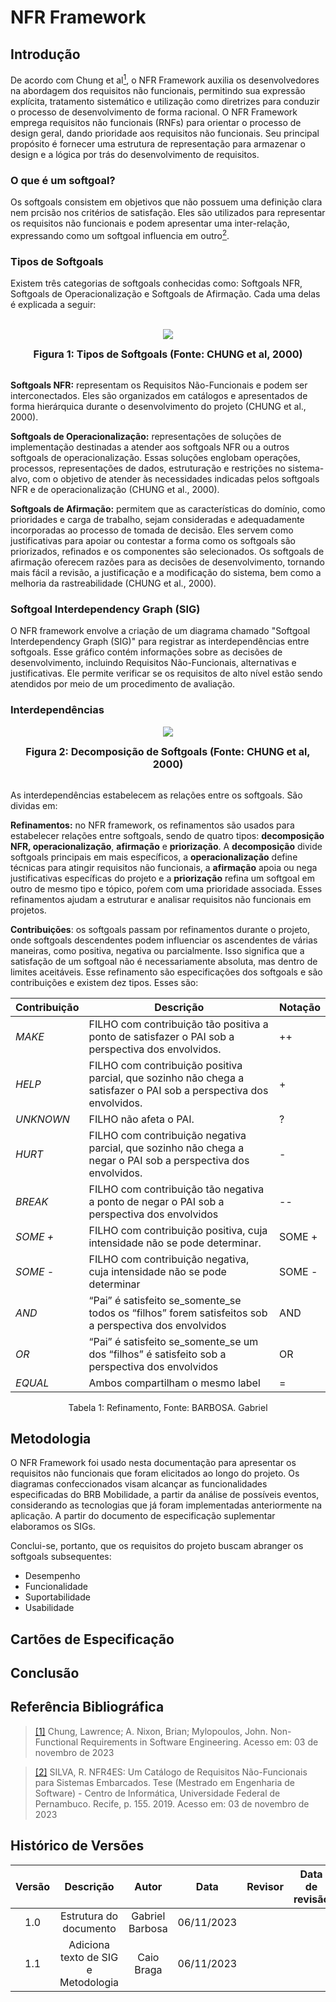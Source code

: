 # **NFR Framework**

## **Introdução**

De acordo com Chung et al<a id="anchor_1" href="#REF1"><sup>1</sup></a>, o NFR Framework auxilia os desenvolvedores na abordagem dos requisitos não funcionais, permitindo sua expressão explícita, tratamento sistemático e utilização como diretrizes para conduzir o processo de desenvolvimento de forma racional. O NFR Framework emprega requisitos não funcionais (RNFs) para orientar o processo de design geral, dando prioridade aos requisitos não funcionais. Seu principal propósito é fornecer uma estrutura de representação para armazenar o design e a lógica por trás do desenvolvimento de requisitos.

### **O que é um softgoal?**

Os softgoals consistem em objetivos que não possuem uma definição clara nem prcisão nos critérios de satisfação. Eles são utilizados para representar os requisitos não funcionais e podem apresentar uma inter-relação, expressando como um softgoal influencia em outro<a id="anchor_2" href="#REF2"><sup>2</sup></a>.

### **Tipos de Softgoals**

Existem três categorias de softgoals conhecidas como: Softgoals NFR, Softgoals de Operacionalização e Softgoals de Afirmação. Cada uma delas é explicada a seguir:
<br><br>
<center>
<img src="../assets/tiposSoftgoals.png">
</center>
<font size="3"><b><p style="text-align: center">Figura 1: Tipos de Softgoals (Fonte: CHUNG et al, 2000)</b></font>
<br><br>

**Softgoals NFR:** representam os Requisitos Não-Funcionais e podem ser interconectados. Eles são organizados em catálogos e apresentados de forma hierárquica durante o desenvolvimento do projeto (CHUNG et al., 2000).

**Softgoals de Operacionalização:** representações de soluções de implementação destinadas a atender aos softgoals NFR ou a outros softgoals de operacionalização. Essas soluções englobam operações, processos, representações de dados, estruturação e restrições no sistema-alvo, com o objetivo de atender às necessidades indicadas pelos softgoals NFR e de operacionalização (CHUNG et al., 2000).

**Softgoals de Afirmação:**  permitem que as características do domínio, como prioridades e carga de trabalho, sejam consideradas e adequadamente incorporadas ao processo de tomada de decisão. Eles servem como justificativas para apoiar ou contestar a forma como os softgoals são priorizados, refinados e os componentes são selecionados. Os softgoals de afirmação oferecem razões para as decisões de desenvolvimento, tornando mais fácil a revisão, a justificação e a modificação do sistema, bem como a melhoria da rastreabilidade (CHUNG et al., 2000).

### **Softgoal Interdependency Graph (SIG)**

O NFR framework envolve a criação de um diagrama chamado "Softgoal Interdependency Graph (SIG)" para registrar as interdependências entre softgoals. Esse gráfico contém informações sobre as decisões de desenvolvimento, incluindo Requisitos Não-Funcionais, alternativas e justificativas. Ele permite verificar se os requisitos de alto nível estão sendo atendidos por meio de um procedimento de avaliação.

### **Interdependências**

<center>
<img src="../assets/decomposicao.png">
</center>
<font size="3"><b><p style="text-align: center">Figura 2: Decomposição de Softgoals (Fonte: CHUNG et al, 2000)</b></font>
<br><br>

As interdependências estabelecem as relações entre os softgoals. São dividas em:

**Refinamentos:** no NFR framework, os refinamentos são usados para estabelecer relações entre softgoals, sendo de quatro tipos: **decomposição NFR, operacionalização**, **afirmação** e **priorização**. A **decomposição** divide softgoals principais em mais específicos, a **operacionalização** define técnicas para atingir requisitos não funcionais, a **afirmação** apoia ou nega justificativas específicas do projeto e a **priorização** refina um softgoal em outro de mesmo tipo e tópico, poŕem com uma prioridade associada. Esses refinamentos ajudam a estruturar e analisar requisitos não funcionais em projetos.

**Contribuições**: os softgoals passam por refinamentos durante o projeto, onde softgoals descendentes podem influenciar os ascendentes de várias maneiras, como positiva, negativa ou parcialmente. Isso significa que a satisfação de um softgoal não é necessariamente absoluta, mas dentro de limites aceitáveis. Esse refinamento são especificações dos softgoals e são contribuições e existem dez tipos. Esses são:

| Contribuição       | Descrição  | Notação    |  
| ------------------ | ---------- | ---------- |
| *MAKE*  | FILHO com contribuição tão positiva a ponto de satisfazer o PAI sob a perspectiva dos envolvidos. | ++     | 
| *HELP*  | FILHO com contribuição positiva parcial, que sozinho não chega a satisfazer o PAI sob a perspectiva dos envolvidos. | +     |  
| *UNKNOWN*  | FILHO não afeta o PAI. | ?    |
| *HURT*   | FILHO com contribuição negativa parcial, que sozinho não chega a negar o PAI sob a perspectiva dos envolvidos. | -| 
| *BREAK*    | FILHO com contribuição tão negativa a ponto de negar o PAI sob a perspectiva dos envolvidos| --| 
| *SOME +*   | FILHO com contribuição positiva, cuja intensidade não se pode determinar. | SOME + | 
| *SOME -*   | FILHO com contribuição negativa, cuja intensidade não se pode determinar | SOME - | 
| *AND*    | “Pai” é satisfeito se_somente_se todos os “filhos” forem satisfeitos sob a perspectiva dos envolvidos| AND|
| *OR* | “Pai” é satisfeito se_somente_se um dos “filhos” é satisfeito sob a perspectiva dos envolvidos |OR|    
| *EQUAL* | Ambos compartilham o mesmo label| =| 

<div align="center">
Tabela 1: Refinamento, Fonte: BARBOSA. Gabriel
</div>

## **Metodologia**

O NFR Framework foi usado nesta documentação para apresentar os requisitos não funcionais que foram elicitados ao longo do projeto. Os diagramas confeccionados visam alcançar as funcionalidades especificadas do BRB Mobilidade, a partir da análise de possíveis eventos, considerando as tecnologias que já foram implementadas anteriormente na aplicação. A partir do documento de especificação suplementar elaboramos os SIGs.

Conclui-se, portanto, que os requisitos do projeto buscam abranger os softgoals subsequentes:

- Desempenho
- Funcionalidade
- Suportabilidade
- Usabilidade 

## **Cartões de Especificação**


## **Conclusão**



## **Referência Bibliográfica**

> <a id="REF1" href="#anchor_1">[1]</a> Chung, Lawrence; A. Nixon, Brian; Mylopoulos, John. Non-Functional Requirements in Software Engineering. Acesso em: 03 de novembro de 2023

><a id="REF2" href="#anchor_2">[2]</a> SILVA, R. NFR4ES: Um Catálogo de Requisitos Não-Funcionais para Sistemas Embarcados. Tese (Mestrado em Engenharia de Software) - Centro de Informática, Universidade Federal de Pernambuco. Recife, p. 155. 2019. Acesso em: 03 de novembro de 2023

## **Histórico de Versões**

| Versão |          Descrição              |     Autor      |      Data      |   Revisor     |    Data de revisão    |  
|:------:|:-------------------------------:|:--------------:|:--------------:|:-------------:|:---------------------:|
| 1.0 | Estrutura do documento | Gabriel Barbosa |  06/11/2023 |   |   |
| 1.1 | Adiciona texto de SIG e Metodologia | Caio Braga |  06/11/2023 |   |   |
